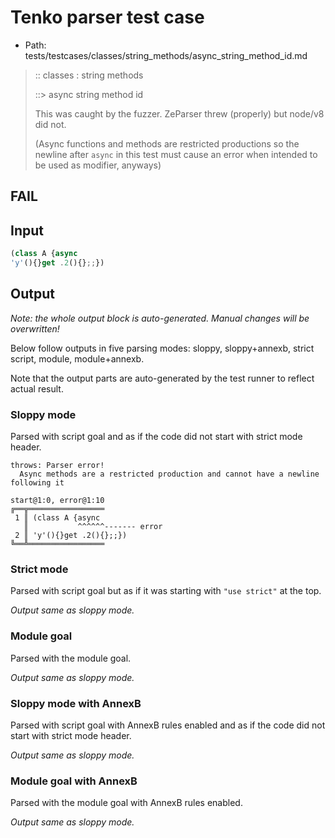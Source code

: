 # Tenko parser test case

- Path: tests/testcases/classes/string_methods/async_string_method_id.md

> :: classes : string methods
>
> ::> async string method id
>
> This was caught by the fuzzer. ZeParser threw (properly) but node/v8 did not.
>
> (Async functions and methods are restricted productions so the newline after `async` in this test must cause an error when intended to be used as modifier, anyways)

## FAIL

## Input

`````js
(class A {async
'y'(){}get .2(){};;})
`````

## Output

_Note: the whole output block is auto-generated. Manual changes will be overwritten!_

Below follow outputs in five parsing modes: sloppy, sloppy+annexb, strict script, module, module+annexb.

Note that the output parts are auto-generated by the test runner to reflect actual result.

### Sloppy mode

Parsed with script goal and as if the code did not start with strict mode header.

`````
throws: Parser error!
  Async methods are a restricted production and cannot have a newline following it

start@1:0, error@1:10
╔══╦═════════════════
 1 ║ (class A {async
   ║           ^^^^^^------- error
 2 ║ 'y'(){}get .2(){};;})
╚══╩═════════════════

`````

### Strict mode

Parsed with script goal but as if it was starting with `"use strict"` at the top.

_Output same as sloppy mode._

### Module goal

Parsed with the module goal.

_Output same as sloppy mode._

### Sloppy mode with AnnexB

Parsed with script goal with AnnexB rules enabled and as if the code did not start with strict mode header.

_Output same as sloppy mode._

### Module goal with AnnexB

Parsed with the module goal with AnnexB rules enabled.

_Output same as sloppy mode._
